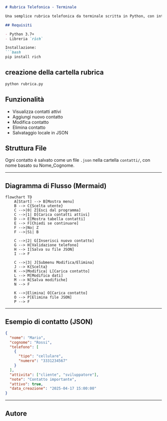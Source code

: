 ```markdown
# Rubrica Telefonica - Terminale

Una semplice rubrica telefonica da terminale scritta in Python, con interfaccia testuale usando `rich`. In questo proggetto non verranno usate delle nozioni avanzate come le funzioni, le classi.  

## Requisiti

- Python 3.7+
- Libreria `rich`

Installazione:
```bash
pip install rich
```

## creazione della cartella rubrica

```bash
python rubrica.py
```

## Funzionalità


-  Visualizza contatti attivi
-  Aggiungi nuovo contatto
-  Modifica contatto
-  Elimina contatto
-  Salvataggio locale in JSON

## Struttura File

Ogni contatto è salvato come un file `.json` nella cartella `contatti/`, con nome basato su Nome_Cognome.

---

## Diagramma di Flusso (Mermaid)

```mermaid
flowchart TD
    A[Start] --> B[Mostra menu]
    B --> C{Scelta utente}
    C -->|0| Z[Esci dal programma]
    C -->|1| D[Carica contatti attivi]
    D --> E[Mostra tabella contatti]
    E --> F[Chiedi se continuare]
    F -->|No| Z
    F -->|Sì| B

    C -->|2| G[Inserisci nuovo contatto]
    G --> H[Validazione telefono]
    H --> I[Salva su file JSON]
    I --> F

    C -->|3| J[Submenu Modifica/Elimina]
    J --> K{Scelta}
    K -->|Modifica| L[Carica contatto]
    L --> M[Modifica dati]
    M --> N[Salva modifiche]
    N --> F

    K -->|Elimina| O[Carica contatto]
    O --> P[Elimina file JSON]
    P --> F
```

---

## Esempio di contatto (JSON)

```json
{
  "nome": "Mario",
  "cognome": "Rossi",
  "telefono": [
    {
      "tipo": "cellulare",
      "numero": "3331234567"
    }
  ],
  "attivita": ["cliente", "sviluppatore"],
  "note": "Contatto importante",
  "attivo": true,
  "data_creazione": "2025-04-17 15:00:00"
}
```

---

## Autore

```
